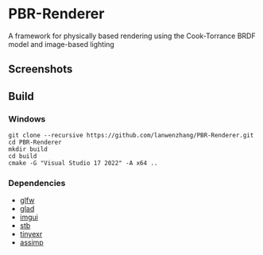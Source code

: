 # PBR-Renderer

A framework for physically based rendering using the Cook-Torrance BRDF model and image-based lighting

## Screenshots

## Build

### Windows
```
git clone --recursive https://github.com/lanwenzhang/PBR-Renderer.git
cd PBR-Renderer
mkdir build
cd build
cmake -G "Visual Studio 17 2022" -A x64 ..
```

### Dependencies
* [glfw](https://github.com/glfw/glfw)
* [glad](https://glad.dav1d.de/)
* [imgui](https://github.com/ocornut/imgui)
* [stb](https://github.com/nothings/stb)
* [tinyexr](https://github.com/syoyo/tinyexr)
* [assimp](https://github.com/assimp/assimp)
